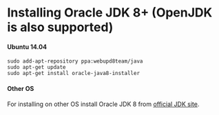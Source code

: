 # Installing Oracle JDK 8+ (OpenJDK is also supported)

#### Ubuntu 14.04

```
sudo add-apt-repository ppa:webupd8team/java
sudo apt-get update
sudo apt-get install oracle-java8-installer
```

#### Other OS

For installing on other OS install Oracle JDK 8 from [official JDK site](http://www.oracle.com/technetwork/java/javase/downloads/index.html).
